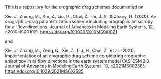 This is a repository for the orographic drag schemes documented on 

Xie, J., Zhang, M., Xie, Z., Liu, H., Chai, Z., He, J. X., & Zhang, H. (2020). An orographic-drag parametrization scheme including orographic anisotropy for all flow directions. Journal of Advances in Modeling Earth Systems, 12, e2019MS001921. https://doi.org/10.1029/2019MS001921

and 

Xie, J., Zhang, M., Zeng, Q., Xie, Z., Liu, H., Chai, Z., et al. (2021). Implementation of an orographic drag scheme considering orographic anisotropy in all flow directions in the earth system model CAS-ESM 2.0. Journal of Advances in Modeling Earth Systems, 13, e2021MS002585. https://doi.org/10.1029/2021MS002585
